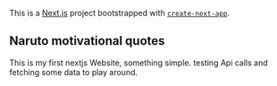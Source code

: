 This is a [Next.js](https://nextjs.org/) project bootstrapped with [`create-next-app`](https://github.com/vercel/next.js/tree/canary/packages/create-next-app).

## Naruto motivational quotes

This is my first nextjs Website, something simple. testing Api calls and fetching some data to play around.
